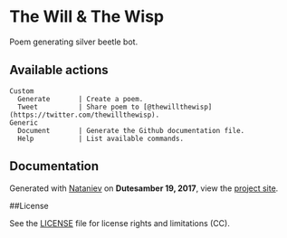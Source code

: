 # The Will & The Wisp
    
Poem generating silver beetle bot.

## Available actions

```
Custom
  Generate       | Create a poem.
  Tweet          | Share poem to [@thewillthewisp](https://twitter.com/thewillthewisp).
Generic
  Document       | Generate the Github documentation file.
  Help           | List available commands.
```

## Documentation

Generated with [Nataniev](http://wiki.xxiivv.com/Nataniev) on **Dutesamber 19, 2017**, view the [project site](http://wiki.xxiivv.com/the+will+the+wisp).

##License

See the [LICENSE](https://github.com/neauoire/License/README.md) file for license rights and limitations (CC).
